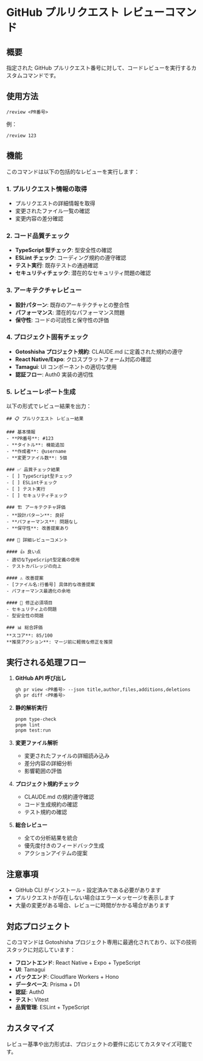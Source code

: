 # GitHub プルリクエスト レビューコマンド

## 概要

指定された GitHub プルリクエスト番号に対して、コードレビューを実行するカスタムコマンドです。

## 使用方法

```
/review <PR番号>
```

例：

```
/review 123
```

## 機能

このコマンドは以下の包括的なレビューを実行します：

### 1. プルリクエスト情報の取得

- プルリクエストの詳細情報を取得
- 変更されたファイル一覧の確認
- 変更内容の差分確認

### 2. コード品質チェック

- **TypeScript 型チェック**: 型安全性の確認
- **ESLint チェック**: コーディング規約の遵守確認
- **テスト実行**: 既存テストの通過確認
- **セキュリティチェック**: 潜在的なセキュリティ問題の確認

### 3. アーキテクチャレビュー

- **設計パターン**: 既存のアーキテクチャとの整合性
- **パフォーマンス**: 潜在的なパフォーマンス問題
- **保守性**: コードの可読性と保守性の評価

### 4. プロジェクト固有チェック

- **Gotoshisha プロジェクト規約**: CLAUDE.md に定義された規約の遵守
- **React Native/Expo**: クロスプラットフォーム対応の確認
- **Tamagui**: UI コンポーネントの適切な使用
- **認証フロー**: Auth0 実装の適切性

### 5. レビューレポート生成

以下の形式でレビュー結果を出力：

```
## 📋 プルリクエスト レビュー結果

### 基本情報
- **PR番号**: #123
- **タイトル**: 機能追加
- **作成者**: @username
- **変更ファイル数**: 5個

### ✅ 品質チェック結果
- [ ] TypeScript型チェック
- [ ] ESLintチェック
- [ ] テスト実行
- [ ] セキュリティチェック

### 🏗 アーキテクチャ評価
- **設計パターン**: 良好
- **パフォーマンス**: 問題なし
- **保守性**: 改善提案あり

### 📝 詳細レビューコメント

#### 👍 良い点
- 適切なTypeScript型定義の使用
- テストカバレッジの向上

#### ⚠️ 改善提案
- [ファイル名:行番号] 具体的な改善提案
- パフォーマンス最適化の余地

#### 🚨 修正必須項目
- セキュリティ上の問題
- 型安全性の問題

### 📊 総合評価
**スコア**: 85/100
**推奨アクション**: マージ前に軽微な修正を推奨
```

## 実行される処理フロー

1. **GitHub API 呼び出し**

   ```bash
   gh pr view <PR番号> --json title,author,files,additions,deletions
   gh pr diff <PR番号>
   ```

2. **静的解析実行**

   ```bash
   pnpm type-check
   pnpm lint
   pnpm test:run
   ```

3. **変更ファイル解析**

   - 変更されたファイルの詳細読み込み
   - 差分内容の詳細分析
   - 影響範囲の評価

4. **プロジェクト規約チェック**

   - CLAUDE.md の規約遵守確認
   - コード生成規約の確認
   - テスト規約の確認

5. **総合レビュー**
   - 全ての分析結果を統合
   - 優先度付きのフィードバック生成
   - アクションアイテムの提案

## 注意事項

- GitHub CLI がインストール・設定済みである必要があります
- プルリクエストが存在しない場合はエラーメッセージを表示します
- 大量の変更がある場合、レビューに時間がかかる場合があります

## 対応プロジェクト

このコマンドは Gotoshisha プロジェクト専用に最適化されており、以下の技術スタックに対応しています：

- **フロントエンド**: React Native + Expo + TypeScript
- **UI**: Tamagui
- **バックエンド**: Cloudflare Workers + Hono
- **データベース**: Prisma + D1
- **認証**: Auth0
- **テスト**: Vitest
- **品質管理**: ESLint + TypeScript

## カスタマイズ

レビュー基準や出力形式は、プロジェクトの要件に応じてカスタマイズ可能です。
